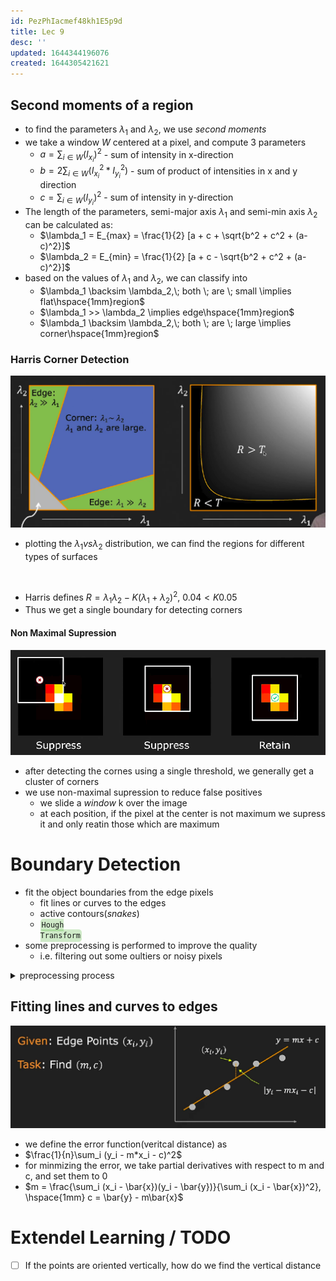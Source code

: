 ```yaml
---
id: PezPhIacmef48kh1E5p9d
title: Lec 9
desc: ''
updated: 1644344196076
created: 1644305421621
---
```


## Second moments of a region

- to find the parameters $\lambda_1$ and $\lambda_2$, we use *second moments*
- we take a window $W$ centered at a pixel, and compute 3 parameters
  - $a = \sum_{i\in W} (I_{x_i})^2$ - sum of intensity in x-direction
  - $b = 2 \sum_{i\in W} (I_{x_i}^2 * I_{y_i}^2)$ - sum of product of intensities in x and y direction
  - $c = \sum_{i\in W} (I_{y_i})^2$ - sum of intensity in y-direction
- The length of the parameters, semi-major axis $\lambda_1$ and semi-min axis $\lambda_2$ can be calculated as:
  - $\lambda_1 = E_{max} = \frac{1}{2} [a + c + \sqrt{b^2 + c^2 + (a-c)^2}]$
  - $\lambda_2 = E_{min} = \frac{1}{2} [a + c - \sqrt{b^2 + c^2 + (a-c)^2}]$
- based on the values of $\lambda_1$ and $\lambda_2$, we can classify into
  - $\lambda_1 \backsim \lambda_2,\; both \; are \; small \implies flat\hspace{1mm}region$
  - $\lambda_1 >> \lambda_2 \implies edge\hspace{1mm}region$
  - $\lambda_1 \backsim \lambda_2,\; both \; are \; large \implies corner\hspace{1mm}region$

### Harris Corner Detection

![](/assets/images/2022-02-08-17-34-46.png)
- plotting the $\lambda_1 vs \lambda_2$ distribution, we can find the regions for different types of surfaces

<br>

- Harris defines $R = \lambda_1 \lambda_2 - K(\lambda_1 + \lambda_2)^2$, $0.04 < K 0.05$
- Thus we get a single boundary for detecting corners

#### Non Maximal Supression

![](/assets/images/2022-02-08-21-15-19.png)
- after detecting the cornes using a single threshold, we generally get a cluster of corners
- we use non-maximal supression to reduce false positives
  - we slide a *window* k over the image
  - at each position, if the pixel at the center is not maximum we supress it and only reatin those which are maximum
  
# Boundary Detection

- fit the object boundaries from the edge pixels
  - fit lines or curves to the edges
  - active contours(*snakes*)
  - <code style="background-color: #43b02a40; padding:3px 2px; border-radius: 5px">Hough Transform</code>
- some preprocessing is performed to improve the quality
  - i.e. filtering out some oultiers or noisy pixels
<details>
<summary>preprocessing process</summary>

![](/assets/images/2022-02-08-14-04-15.png)

</details>

## Fitting lines and curves to edges

![](/assets/images/2022-02-08-21-24-37.png)
- we define the error function(veritcal distance) as
- $\frac{1}{n}\sum_i (y_i - m*x_i - c)^2$
- for minmizing the error, we take partial derivatives with respect to m and c, and set them to 0
- $m = \frac{\sum_i (x_i - \bar{x})(y_i - \bar{y})}{\sum_i (x_i - \bar{x})^2}, \hspace{1mm} c = \bar{y} - m\bar{x}$

# Extendel Learning / TODO

- [ ] If the points are oriented vertically, how do we find the vertical distance
